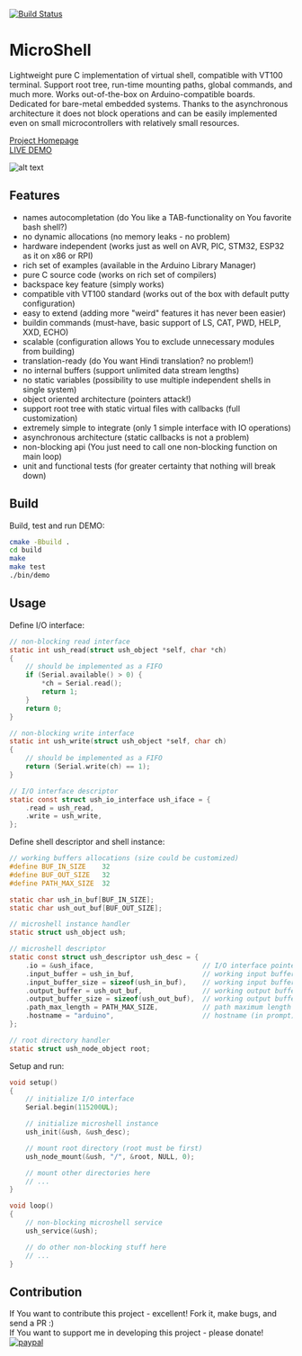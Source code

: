 [![Build Status](https://travis-ci.org/marcinbor85/microshell.svg?branch=main)](https://travis-ci.org/marcinbor85/microshell)
# MicroShell
Lightweight pure C implementation of virtual shell, compatible with VT100 terminal. Support root tree, run-time mounting paths, global commands, and much more. Works out-of-the-box on Arduino-compatible boards. Dedicated for bare-metal embedded systems. Thanks to the asynchronous architecture it does not block operations and can be easily implemented even on small microcontrollers with relatively small resources.

[Project Homepage](https://microshell.pl/)\
[LIVE DEMO](https://microshell.pl/demo)

![alt text](https://github.com/marcinbor85/microshell/blob/main/website/screen.png?raw=true "Screenshot")

## Features
* names autocompletation (do You like a TAB-functionality on You favorite bash shell?)
* no dynamic allocations (no memory leaks - no problem)
* hardware independent (works just as well on AVR, PIC, STM32, ESP32 as it on x86 or RPI)
* rich set of examples (available in the Arduino Library Manager)
* pure C source code (works on rich set of compilers)
* backspace key feature (simply works)
* compatible vith VT100 standard (works out of the box with default putty configuration)
* easy to extend (adding more "weird" features it has never been easier)
* buildin commands (must-have, basic support of LS, CAT, PWD, HELP, XXD, ECHO)
* scalable (configuration allows You to exclude unnecessary modules from building)
* translation-ready (do You want Hindi translation? no problem!)
* no internal buffers (support unlimited data stream lengths)
* no static variables (possibility to use multiple independent shells in single system)
* object oriented architecture (pointers attack!)
* support root tree with static virtual files with callbacks (full customization)
* extremely simple to integrate (only 1 simple interface with IO operations)
* asynchronous architecture (static callbacks is not a problem)
* non-blocking api (You just need to call one non-blocking function on main loop)
* unit and functional tests (for greater certainty that nothing will break down)

## Build

Build, test and run DEMO:

```sh
cmake -Bbuild .
cd build
make
make test
./bin/demo
```

## Usage

Define I/O interface:

```c
// non-blocking read interface
static int ush_read(struct ush_object *self, char *ch)
{
    // should be implemented as a FIFO
    if (Serial.available() > 0) {
        *ch = Serial.read();
        return 1;
    }
    return 0;
}

// non-blocking write interface
static int ush_write(struct ush_object *self, char ch)
{
    // should be implemented as a FIFO
    return (Serial.write(ch) == 1);
}

// I/O interface descriptor
static const struct ush_io_interface ush_iface = {
    .read = ush_read,
    .write = ush_write,
};
```

Define shell descriptor and shell instance:

```c
// working buffers allocations (size could be customized)
#define BUF_IN_SIZE    32
#define BUF_OUT_SIZE   32
#define PATH_MAX_SIZE  32

static char ush_in_buf[BUF_IN_SIZE];
static char ush_out_buf[BUF_OUT_SIZE];

// microshell instance handler
static struct ush_object ush;

// microshell descriptor
static const struct ush_descriptor ush_desc = {
    .io = &ush_iface,                           // I/O interface pointer
    .input_buffer = ush_in_buf,                 // working input buffer
    .input_buffer_size = sizeof(ush_in_buf),    // working input buffer size
    .output_buffer = ush_out_buf,               // working output buffer
    .output_buffer_size = sizeof(ush_out_buf),  // working output buffer size
    .path_max_length = PATH_MAX_SIZE,           // path maximum length (stack)
    .hostname = "arduino",                      // hostname (in prompt)
};

// root directory handler
static struct ush_node_object root;
```

Setup and run:

```c
void setup()
{
    // initialize I/O interface
    Serial.begin(115200UL);

    // initialize microshell instance
    ush_init(&ush, &ush_desc);

    // mount root directory (root must be first)
    ush_node_mount(&ush, "/", &root, NULL, 0);

    // mount other directories here
    // ...
}

void loop()
{
    // non-blocking microshell service
    ush_service(&ush);

    // do other non-blocking stuff here
    // ...
}
```

## Contribution

If You want to contribute this project - excellent! Fork it, make bugs, and send a PR :)\
If You want to support me in developing this project - please donate!\
[![paypal](https://www.paypalobjects.com/en_US/i/btn/btn_donate_LG.gif)](https://www.paypal.com/cgi-bin/webscr?cmd=_s-xclick&hosted_button_id=EQJAX25PAQKCS)
